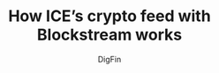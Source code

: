 ---
author: DigFin
title: "How ICE’s crypto feed with Blockstream works"
categories: 
tags: ARTICLE
image: /images/blog/digfin.jpg
summary: "Intercontinental Exchange and its partner explain their vision of bringing transparency and liquidity to crypto exchanges."
layout: default_post
posturl: https://www.digfingroup.com/ice/
---